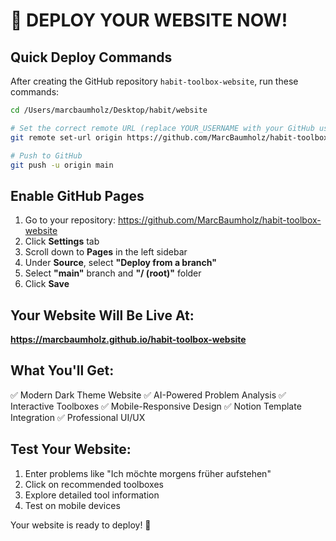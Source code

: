 # 🚀 DEPLOY YOUR WEBSITE NOW!

## Quick Deploy Commands

After creating the GitHub repository `habit-toolbox-website`, run these commands:

```bash
cd /Users/marcbaumholz/Desktop/habit/website

# Set the correct remote URL (replace YOUR_USERNAME with your GitHub username)
git remote set-url origin https://github.com/MarcBaumholz/habit-toolbox-website.git

# Push to GitHub
git push -u origin main
```

## Enable GitHub Pages

1. Go to your repository: https://github.com/MarcBaumholz/habit-toolbox-website
2. Click **Settings** tab
3. Scroll down to **Pages** in the left sidebar
4. Under **Source**, select **"Deploy from a branch"**
5. Select **"main"** branch and **"/ (root)"** folder
6. Click **Save**

## Your Website Will Be Live At:
**https://marcbaumholz.github.io/habit-toolbox-website**

## What You'll Get:
✅ Modern Dark Theme Website
✅ AI-Powered Problem Analysis
✅ Interactive Toolboxes
✅ Mobile-Responsive Design
✅ Notion Template Integration
✅ Professional UI/UX

## Test Your Website:
1. Enter problems like "Ich möchte morgens früher aufstehen"
2. Click on recommended toolboxes
3. Explore detailed tool information
4. Test on mobile devices

Your website is ready to deploy! 🎉
